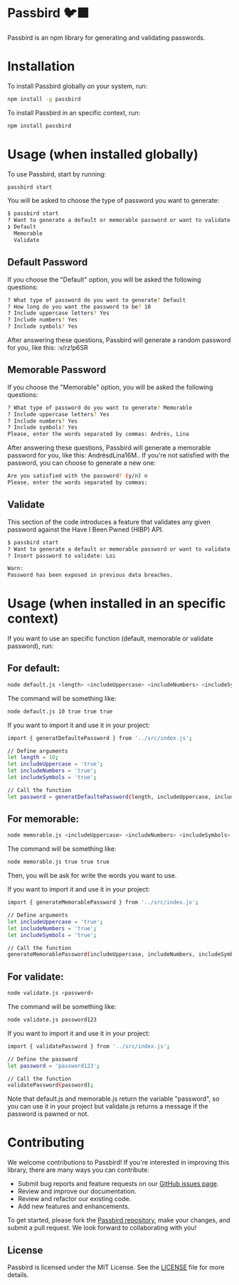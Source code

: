 
# Passbird 🐦‍⬛

Passbird is an npm library for generating and validating passwords.

# Installation

To install Passbird globally on your system, run:

```sh
npm install -g passbird
```

To install Passbird in an specific context, run:

```sh
npm install passbird
```

# Usage (when installed globally)

To use Passbird, start by running:

```sh
passbird start
```

You will be asked to choose the type of password you want to generate:

```sh
$ passbird start
? Want to generate a default or memorable password or want to validate a password? (Use arrow keys)
❯ Default
  Memorable
  Validate
```

## Default Password

If you choose the "Default" option, you will be asked the following questions:

```sh
? What type of password do you want to generate? Default
? How long do you want the password to be? 10
? Include uppercase letters? Yes
? Include numbers? Yes
? Include symbols? Yes
```
After answering these questions, Passbird will generate a random password for you, like this: :v/rz!p6SR

## Memorable Password

If you choose the "Memorable" option, you will be asked the following questions:

```sh
? What type of password do you want to generate? Memorable
? Include uppercase letters? Yes
? Include numbers? Yes
? Include symbols? Yes
Please, enter the words separated by commas: Andrés, Lina
```
After answering these questions, Passbird will generate a memorable password for you, like this: AndrésdLina16M.. If you're not satisfied with the password, you can choose to generate a new one:

```sh
Are you satisfied with the password? (y/n) n
Please, enter the words separated by commas:
```

## Validate

This section of the code introduces a feature that validates any given password against the Have I Been Pwned (HIBP) API.

```sh
$ passbird start
? Want to generate a default or memorable password or want to validate a password? Validate
? Insert password to validate: Loi

Warn:
Password has been exposed in previous data breaches.
```

# Usage (when installed in an specific context)

If you want to use an specific function (default, memorable or validate password), run:

## For default:

```sh
node default.js <length> <includeUppercase> <includeNumbers> <includeSymbols>
```

The command will be something like:

```sh
node default.js 10 true true true
```

If you want to import it and use it in your project:

```sh
import { generatDefaultePassword } from '../src/index.js';

// Define arguments
let length = 10;
let includeUppercase = 'true';
let includeNumbers = 'true';
let includeSymbols = 'true';

// Call the function
let password = generatDefaultePassword(length, includeUppercase, includeNumbers, includeSymbols);
```

## For memorable:

```sh
node memorable.js <includeUppercase> <includeNumbers> <includeSymbols>
```

The command will be something like:

```sh
node memorable.js true true true
```
Then, you will be ask for write the words you want to use.

If you want to import it and use it in your project:

```sh
import { generateMemorablePassword } from '../src/index.js';

// Define arguments
let includeUppercase = 'true';
let includeNumbers = 'true';
let includeSymbols = 'true';

// Call the function
generateMemorablePassword(includeUppercase, includeNumbers, includeSymbols);
```

## For validate:

```sh
node validate.js <password>
```

The command will be something like:

```sh
node validate.js password123
```

If you want to import it and use it in your project:

```sh
import { validatePassword } from '../src/index.js';

// Define the password
let password = 'password123';

// Call the function
validatePassword(password);
```

Note that default.js and memorable.js return the variable "password", so you can use it in your project but validate.js returns a message if the password is pawned or not.

# Contributing

We welcome contributions to Passbird! If you're interested in improving this library, there are many ways you can contribute:

- Submit bug reports and feature requests on our [GitHub issues page](https://github.com/AndiBird/passbird/issues).
- Review and improve our documentation.
- Review and refactor our existing code.
- Add new features and enhancements.

To get started, please fork the [Passbird repository](https://github.com/AndiBird/passbird.git), make your changes, and submit a pull request. We look forward to collaborating with you!

## License

Passbird is licensed under the MIT License. See the [LICENSE](https://github.com/git/git-scm.com/blob/main/MIT-LICENSE.txt) file for more details.